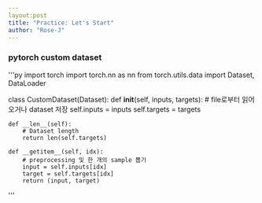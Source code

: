 ```yaml
---
layout:post
title: "Practice: Let's Start"
author: "Rose-J"
---
```



### pytorch custom dataset

'''py
import torch
import torch.nn as nn
from torch.utils.data import Dataset, DataLoader

class CustomDataset(Dataset):
    def __init__(self, inputs, targets):
        # file로부터 읽어오거나 dataset 저장
        self.inputs = inputs
        self.targets = targets

    def __len__(self):
        # Dataset length
        return len(self.targets)

    def __getitem__(self, idx):
        # preprocessing 및 한 개의 sample 뽑기
        input = self.inputs[idx]
        target = self.targets[idx]
        return (input, target)
'''
